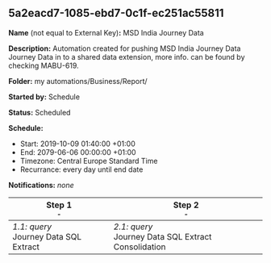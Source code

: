 ## 5a2eacd7-1085-ebd7-0c1f-ec251ac55811

**Name** (not equal to External Key)**:** MSD India Journey Data

**Description:** Automation created for pushing MSD India Journey Data Journey Data in to a shared data extension, more info. can be found by checking MABU-619.

**Folder:** my automations/Business/Report/

**Started by:** Schedule

**Status:** Scheduled

**Schedule:**

* Start: 2019-10-09 01:40:00 +01:00
* End: 2079-06-06 00:00:00 +01:00
* Timezone: Central Europe Standard Time
* Recurrance: every day until end date

**Notifications:** _none_


| Step 1<br>_<small>-</small>_ | Step 2<br>_<small>-</small>_ |
| --- | --- |
| _1.1: query_<br>Journey Data SQL Extract | _2.1: query_<br>Journey Data SQL Extract Consolidation |

